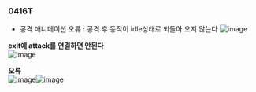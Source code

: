 ### 0416T  

- 공격 애니메이션 오류 : 공격 후 동작이 idle상태로 되돌아 오지 않는다
![image](https://github.com/s8st/20240320FinalProject/assets/153998744/e39ebdbf-4742-4d3b-be23-8973c05f01a0)

**exit에 attack를 연결하면 안된다**  
![image](https://github.com/s8st/20240320FinalProject/assets/153998744/bf2d99fe-e91e-4557-84ee-fa1df99d631d)

**오류**  
![image](https://github.com/s8st/20240320FinalProject/assets/153998744/bc486cd7-2f69-4e5b-8677-f4517be1984e)![image](https://github.com/s8st/20240320FinalProject/assets/153998744/0f7e8e62-39ca-4cc3-8371-65ef0b4935fa)
